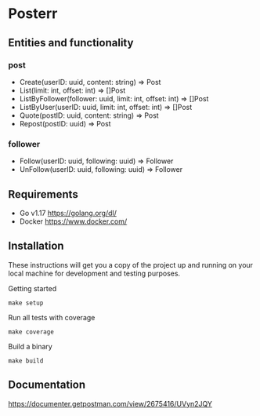 # Posterr

## Entities and functionality
### post
- Create(userID: uuid, content: string) => Post
- List(limit: int, offset: int) => []Post
- ListByFollower(follower: uuid, limit: int, offset: int) => []Post
- ListByUser(userID: uuid, limit: int, offset: int) => []Post
- Quote(postID: uuid, content: string) => Post
- Repost(postID: uuid) => Post

### follower
- Follow(userID: uuid, following: uuid) => Follower
- UnFollow(userID: uuid, following: uuid) => Follower

## Requirements

- Go v1.17 https://golang.org/dl/
- Docker https://www.docker.com/

## Installation

These instructions will get you a copy of the project up and running on your local machine for development and testing purposes.

Getting started
```
make setup
```
Run all tests with coverage
```
make coverage
```
Build a binary
```
make build
```

## Documentation

https://documenter.getpostman.com/view/2675416/UVyn2JQY